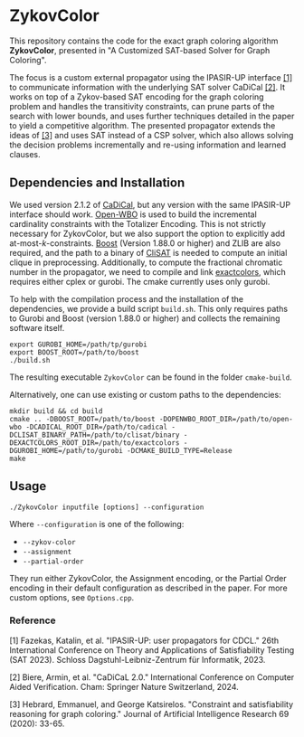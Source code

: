 # ZykovColor


This repository contains the code for the exact graph coloring algorithm **ZykovColor**,
presented in "A Customized SAT-based Solver for Graph Coloring".

The focus is a custom external propagator using the IPASIR-UP interface [[1]](#1)
to communicate information with the underlying SAT solver CaDiCal [[2]](#2).
It works on top of a Zykov-based SAT encoding for the graph coloring problem
and handles the transitivity constraints, can prune parts of the search with lower bounds,
and uses further techniques detailed in the paper to yield a competitive algorithm.
The presented propagator extends the ideas of [[3]](#3) and uses SAT instead of a CSP solver,
which also allows solving the decision problems incrementally and re-using information and learned clauses.

## Dependencies and Installation


We used version 2.1.2 of [CaDiCal](https://github.com/arminbiere/cadical),
but any version with the same IPASIR-UP interface should work.
[Open-WBO](https://github.com/sat-group/open-wbo) is used
to build the incremental cardinality constraints with the Totalizer Encoding.
This is not strictly necessary for ZykovColor,
but we also support the option to explicitly add at-most-$k$-constraints.
[Boost](https://www.boost.org/) (Version 1.88.0 or higher) and ZLIB are also required,
and the path to a binary of [CliSAT](https://github.com/psanse/CliSAT) is needed
to compute an initial clique in preprocessing.
Additionally, to compute the fractional chromatic number in the propagator, 
we need to compile and link [exactcolors](https://github.com/heldstephan/exactcolors), which requires either cplex or gurobi.
The cmake currently uses only gurobi.

To help with the compilation process and the installation of the dependencies,
we provide a build script `build.sh`.
This only requires paths to Gurobi and Boost (version 1.88.0 or higher) and collects the remaining software itself.

```
export GUROBI_HOME=/path/tp/gurobi
export BOOST_ROOT=/path/to/boost
./build.sh
```
The resulting executable `ZykovColor` can be found in the folder `cmake-build`.

Alternatively, one can use existing or custom paths to the dependencies:
```
mkdir build && cd build
cmake .. -DBOOST_ROOT=/path/to/boost -DOPENWBO_ROOT_DIR=/path/to/open-wbo -DCADICAL_ROOT_DIR=/path/to/cadical -DCLISAT_BINARY_PATH=/path/to/clisat/binary -DEXACTCOLORS_ROOT_DIR=/path/to/exactcolors -DGUROBI_HOME=/path/to/gurobi -DCMAKE_BUILD_TYPE=Release
make
```

## Usage

```
./ZykovColor inputfile [options] --configuration 
```
Where ``--configuration`` is one of the following:
- ``--zykov-color``
- ``--assignment``
- ``--partial-order``

They run either ZykovColor, the Assignment encoding, or the Partial Order encoding
in their default configuration as described in the paper.
For more custom options, see `Options.cpp`.

### Reference

<a id="1">[1]</a>
Fazekas, Katalin, et al. "IPASIR-UP: user propagators for CDCL."
26th International Conference on Theory and Applications of Satisfiability Testing (SAT 2023).
Schloss Dagstuhl-Leibniz-Zentrum für Informatik, 2023.

<a id="1">[2]</a>
Biere, Armin, et al. "CaDiCaL 2.0."
International Conference on Computer Aided Verification.
Cham: Springer Nature Switzerland, 2024.

<a id="1">[3]</a>
Hebrard, Emmanuel, and George Katsirelos. "Constraint and satisfiability reasoning for graph coloring."
Journal of Artificial Intelligence Research 69 (2020): 33-65.
